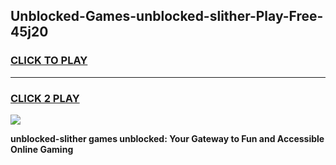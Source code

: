 
## Unblocked-Games-unblocked-slither-Play-Free-45j20
<h3>
<a href="https://premium76.site?title=unblocked-slither&ref=12A">CLICK TO PLAY</a></h3>
<hr>

<h3>
<a href="https://premium76.site?title=unblocked-slither&ref=12A">CLICK 2 PLAY</a>
  
</h3>

<a href="https://premium76.site?title=unblocked-slither&ref=12A"><img src="https://clearcache.store/games.png"></a>


**unblocked-slither games unblocked: Your Gateway to Fun and Accessible Online Gaming**
